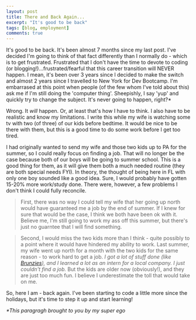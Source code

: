 ```yaml
---
layout: post
title: There and Back Again...
excerpt: "It's good to be back"
tags: [blog, employment]
comments: true
---
```


It's good to be back. It's been almost 7 months since my last post. I've decided I'm going to think of that fact differently than I normally do - which is to get frustrated. Frustrated that I don't have the time to devote to coding (or blogging!)...frustrated/fearful that this career transition will NEVER happen. I mean, it's been over 3 years since I decided to make the switch and almost 2 years since I travelled to New York for Dev Bootcamp. I'm embarrased at this point when people (of the few whom I've told about this) ask me if I'm still doing the 'computer thing'. Sheepishly, I say 'yup' and quickly try to change the subject. It's never going to happen, right?*

Wrong. It <em>will</em> happen. Or, at least that's how I have to think. I also have to be realistic and know my limitations. I write this while my wife is watching some tv with two (of three) of our kids before bedtime. It would be nice to be there with them, but this is a good time to do some work before I get too tired. 

I had originally wanted to send my wife and those two kids up to PA for the summer, so I could really focus on finding a job. That will no longer be the case because both of our boys will be going to summer school. This is a good thing for them, as it will give them both a much needed routine (they are both special needs FYI). In theory, the thought of being here in FL with only one boy sounded like a good idea. Sure, I would probably have gotten 15-20% more work/study done. There were, however, a few problems I don't think I could fully reconcile. 

> First, there was no way I could tell my wife that her going up north would have guaranteed me a job by the end of summer. If I knew for sure that would be the case, I think we both have been ok with it. Believe me, I'm still going to work my ass off this summer, but there's just no guarntee that I will find something.

> Second, I would miss the two kids more than I think - quite possibly to a point where it would have hindered my ability to work. Last summer, my wife went up north for a month with the two kids for the same reason - to work hard to get a job. <i>I got a lot of stuff done (like [Brunzies](www.brunzies.com)), and I learned a lot as an intern for a local company. I just couldn't find a job.</i> But the kids are older now (obviously!), and they are just too much fun. I believe I underestimate the toll that would take on me.

So, here I am - back again. I've been starting to code a little more since the holidays, but it's time to step it up and start learning!

<i>*This paragragh brought to you by my super ego</i>